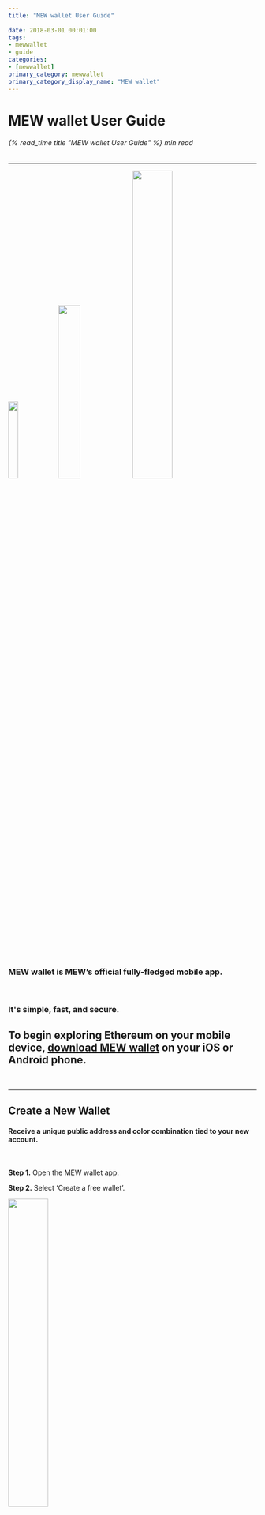 ```yaml
---
title: "MEW wallet User Guide"
 
date: 2018-03-01 00:01:00
tags:
- mewwallet
- guide
categories:
- [mewwallet]
primary_category: mewwallet
primary_category_display_name: "MEW wallet"
---
```

 
# __MEW wallet User Guide__
###### {% read_time title "MEW wallet User Guide" %} min read
***
 
<img src="/images/posts/mewconnect/meww1.jpg" width="20%"><img src="/images/posts/mewconnect/meww2.jpg" width="30%"><img src="/images/posts/mewconnect/meww3.jpg" width="40%">
 
<br>

### __MEW wallet is MEW’s official fully-fledged mobile app.__ 

<br>

### __It's simple, fast, and secure.__ 

## __To begin exploring Ethereum on your mobile device, [download MEW wallet][download] on your iOS or Android phone.__

<br>

*************

## __Create a New Wallet__

#### __Receive a unique public address and color combination tied to your new account.__ 
 
<br>

**Step 1.** Open the MEW wallet app. 
 
**Step 2.** Select ‘Create a free wallet’.
 
<img src="/images/posts/mewconnect/mcreate1.jpg" width="40%">
 
**Step 3.** Read the safety tips! Then click ‘Create a wallet’.
 
<img src="/images/posts/mewconnect/mcreate2.jpg" width="40%"> <img src="/images/posts/mewconnect/mcreate3.jpg" width="40%">
 
**Step 4.** Choose a strong pin code. 
* You can also enable additional biometric access, such as a fingerprint or facial recognition.
 
<img src="/images/posts/mewconnect/mcreate4.jpg" width="40%"> <img src="/images/posts/mewconnect/mcreate5.jpg" width="40%">
 
**Step 5.** Wait for your account to generate, then select ‘Start using MEW wallet’.
 
<img src="/images/posts/mewconnect/mcreate6.jpg" width="40%"> <img src="/images/posts/mewconnect/mcreate7.jpg" width="40%">

*************

 
## __Back Up Your Account__

#### __This step is crucial if you plan on using your wallet in the long term. We cannot recover your account for you, so you must keep track of this information yourself.__
 
<br>

**Step 1.** After creating your wallet, select 'Backup Now'. Read the warning and continue.
* You can also head to ‘Settings’, then ‘View my recovery phrase’.
 
<img src="/images/posts/mewconnect/mbackup1.jpg" width="40%">
 
<img src="/images/posts/mewconnect/mbackup2.jpg" width="40%">
 
**Step 2.** Get a pen and a piece of paper, then write down the 24 words that appear.
* Keep these words in the same order as they appear, and double-check that it’s all spelled correctly.
* Ideally, you should write this phrase down 2 - 3 times on separate sheets of paper, stored in multiple secure locations. 
* We cannot recover this phrase for you, and anyone that has access to it will have permanent access to your funds.
 
<img src="/images/posts/mewconnect/mbackup3.jpg" width="40%">
 
**Step 3.** Pass a quick test on the device, and you're done!
 
<img src="/images/posts/mewconnect/mbackup4.jpg" width="40%">
 
 *****************************
 
## __Buy ETH to Start Exploring__

#### __Everything on the Ethereum blockchain requires ETH for gas. You’ll need to buy ETH to get started.__

<br>
 
**Step 1.** Select ‘Buy Ether’ on the main page of the MEW wallet app. 
 
<img src="/images/posts/mewconnect/mcreate7.jpg" width="40%">
 
**Step 2.** Select the amount you’d like to buy, or enter a custom amount (up to $250 worth).
* If you're using an iOS device in the US, Apply Pay makes buying ETH as easy as clicking a button!

<img src="/images/posts/mewconnect/mewwallet1.png" width="40%"> <img src="/images/posts/mewconnect/mewwallet2.png" width="40%"> 

<img src="/images/posts/mewconnect/mbuyeth2.jpg" width="40%">
 
**Step 3.** After being redirected to Wyre or Simplex, enter your details and finish the purchase.

<img src="/images/posts/mewconnect/mbuyeth3.jpg" width="40%">
 
**Step 4.** Your new balance will reflect in your account shortly!
 
 **************************

## __Add More Accounts__

#### __Create as many accounts as you want for savings, privacy, or organized token storage.__

<br>
 
**Step 1.** Swipe left on your main account and select ‘Add account’.
 
<img src="/images/posts/mewconnect/madd1.jpg" width="40%">
 
**Step 2.** Think of a nickname for this account, then choose ‘Add’.
 
<img src="/images/posts/mewconnect/madd2.jpg" width="40%">
 
**Step 3.** Your new account should generate. 
* This account is also tied to the recovery phrase from the ‘Back up your account’ section.
* When you restore your main account, all subsequent accounts will also be restored.
 
<img src="/images/posts/mewconnect/madd3.jpg" width="40%">
 
**Step 4.** If you want to view all your accounts or hide any of them, you can do so through ‘Manage accounts’.
 
<img src="/images/posts/mewconnect/madd4.jpg" width="40%">
 
 
[mewOffline]: /@@@@@@/offline/using-mew-offline/
[download]: https://www.mewwallet.com/